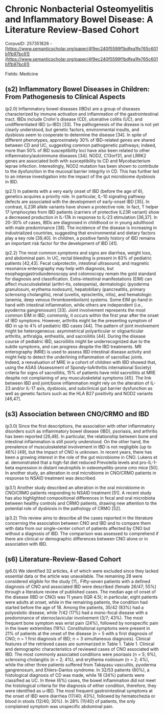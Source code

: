 # Chronic Nonbacterial Osteomyelitis and Inflammatory Bowel Disease: A Literature Review-Based Cohort

CorpusID: 257351826 - [https://www.semanticscholar.org/paper/4f9ec240f5599f1bdfea1fe765c601b1fb97bc61](https://www.semanticscholar.org/paper/4f9ec240f5599f1bdfea1fe765c601b1fb97bc61)

Fields: Medicine

## (s2) Inflammatory Bowel Diseases in Children: From Pathogenesis to Clinical Aspects
(p2.0) Inflammatory bowel diseases (IBDs) are a group of diseases characterized by immune activation and inflammation of the gastrointestinal tract. IBDs include Crohn's disease (CD), ulcerative colitis (UC), and undifferentiated IBD (u-IBD) [33]. The pathogenesis of the disease is not yet clearly understood, but genetic factors, environmental insults, and dysbiosis seem to cooperate to determine the disease [34]. In spite of different phenotypes, approximately 30% of IBD-related genes are shared between CD and UC, suggesting common pathogenetic pathways; indeed, more than 50% of IBD susceptibility loci have also been related to other inflammatory/autoimmune diseases [34]. NOD2, C13orf31, and LRRK2 genes are associated both with susceptibility to CD and Mycobacterium leprae infection. Interestingly, NOD2 mutation has been shown to contribute to the dysfunction in the mucosal barrier integrity in CD. This has further led to an intense investigation into the impact of the gut microbiome dysbiosis in IBD.

(p2.1) In patients with a very early onset of IBD (before the age of 6), genetics acquires a priority role. In particular, IL-10 signaling pathway defects are associated with the development of early-onset IBD [35]. In contrast, IL23R allele variants have shown a protective role. In fact, T helper 17 lymphocytes from IBD patients (carriers of protective IL23R variant) show a decreased production in IL-17A in response to IL-23 stimulation [36,37]. In 20-30% of cases, IBDs are diagnosed in childhood or in young adulthood with male predominance [38]. The incidence of the disease is increasing in industrialized countries, suggesting that environmental and dietary factors play a key role [39,40]. In children, a positive family history of IBD remains an important risk factor for the development of IBD [41].

(p2.2) The most common symptoms and signs are diarrhea, weight loss, and abdominal pain. In UC, rectal bleeding is present in 83% of pediatric patients [42,43]. Fecal calprotectin, intestinal ultrasound, and magnetic resonance enterography may help with diagnosis, but esophagogastroduodenoscopy and colonoscopy remain the gold standard for diagnosis and classification. Extra-intestinal manifestations (EIM) can affect musculoskeletal (arthri-tis, osteopenia), dermatologic (pyoderma granulosum, erythema nodosum), hepatobiliary (pancreatitis, primary sclerosing cholangitis), renal (uveitis, episcleritis, iritis), and hematologic (anemia, deep venous thromboembolism) systems. Some EIM go hand in hand with intestinal inflammation, while others are independent (i.e., pyoderma gangrenosum) [33]. Joint involvement represents the most common EIM in IBD; commonly, it occurs within the first year after the onset of IBD symptoms. However, arthritis might be the presenting symptom of IBD in up to 4% of pediatric IBD cases [44]. The pattern of joint involvement might be heterogeneous: asymmetrical polyarticular or oligoarticular arthritis, arthralgia, enthesitis, and sacroiliitis [44]. During the disease course of pediatric IBD, sacroiliitis might be underrecognized due to the subtle symptoms, and can progress despite the IBD treatments. MR enterography (MRE) is used to assess IBD intestinal disease activity and might help to detect the underlining inflammation of sacroiliac joints. Indeed, a reevaluation of MRE in a cohort of children with IBD showed that, using the ASAS (Assessment of Spondy-loArthritis international Society) criteria for signs of sacroiliitis, 15% of patients have mild sacroiliitis at MRE despite not complaining of any musculoskeletal symptoms [45]. The link between IBD and joint/bone inflammation might rely on the alteration of IL-23 and/or IL-17 axis, dysbiosis, and subclinical gut barrier dysfunction as well as genetic factors such as the HLA B27 positivity and NOD2 variants [46,47].
## (s3) Association between CNO/CRMO and IBD
(p3.0) Since the first descriptions, the association with other inflammatory disorders such as inflammatory bowel disease (IBD), psoriasis, and arthritis has been reported [26,48]. In particular, the relationship between bone and intestinal inflammation is still poorly understood. On the other hand, the prevalence of musculoskeletal involvement in IBD is not negligible (up to 46%) [49], but the impact of CNO is unknown. In recent years, there has been a growing interest in the role of the gut microbiome in CNO. Lukens et al. demonstrated that a high-fat diet reduced Prevotella levels and pro-IL-1-beta expression in distant neutrophils in osteomyelitis-prone cmo mice [50]. In another study, an alteration in oral microbiome in CNO/CRMO patients in response to NSAID treatment was described.

(p3.1) Another study described an alteration in the oral microbiome in CNO/CRMO patients responding to NSAID treatment [51]. A recent study has also highlighted compositional differences in fecal and oral microbiota between healthy controls and CRMO patients, drawing new attention to the potential role of dysbiosis in the pathology of CRMO [52].

(p3.2) This review aims to describe all the cases reported in the literature concerning the association between CNO and IBD and to compare them with data from our single-center cohort of patients affected by CNO but without a diagnosis of IBD. The comparison was assessed to comprehend if there are clinical or demographic differences between CNO alone or in association with IBD.
## (s6) Literature-Review-Based Cohort
(p6.0) We identified 32 articles, 4 of which were excluded since they lacked essential data or the article was unavailable. The remaining 28 were considered eligible for the study [11,. Fifty-seven patients with a defined diagnosis of CNO and associated IBD were described (female 26/47; 55%) through a literature review of published cases. The median age of onset of the disease (IBD or CNO) was 11 years (IQR 4.5); in particular, eight patients were adults at onset, while in the remaining patients, the condition had started before the age of 18. Among the patients, 35/42 (83%) had a polyostotic disease, while 7/42 (17%) had a mono-focal disease with a predominance of sternoclavicular involvement (3/7; 43%). The most frequent bone symptom was wrist pain (24%), followed by nonspecific pain in the lower extremities (19%). Constitutional symptoms were present in 21% of patients at the onset of the disease (n = 5 with a first diagnosis of CNO; n = 1 first diagnosis of IBD; n = 3 simultaneous diagnosis). Clinical features of the retrieved cases are summarized in Table 1. Table 1. Clinical and demographic characteristics of reviewed cases of CNO associated with IBD. The most commonly associated conditions were psoriasis (n = 5; 9%), sclerosing cholangitis (n = 2; 4%), and erythema nodosum (n = 2; 4%), while the other three patients suffered from Takayasu vasculitis, pyoderma gangrenosum, and Ehlers-Danlos syndrome. In 32/53 patients (60%), a histological diagnosis of CD was made, while 18 (34%) patients were classified as UC. In three (6%) cases, the bowel inflammation did not meet the histological criteria for the diagnosis of either condition, therefore, they were identified as u-IBD. The most frequent gastrointestinal symptoms at the onset of IBD were diarrhea (17/40; 43%), followed by hematochezia or blood in stools (12/40; 30%). In 28% (11/40) of patients, the only complained symptom was unspecific abdominal pain.

